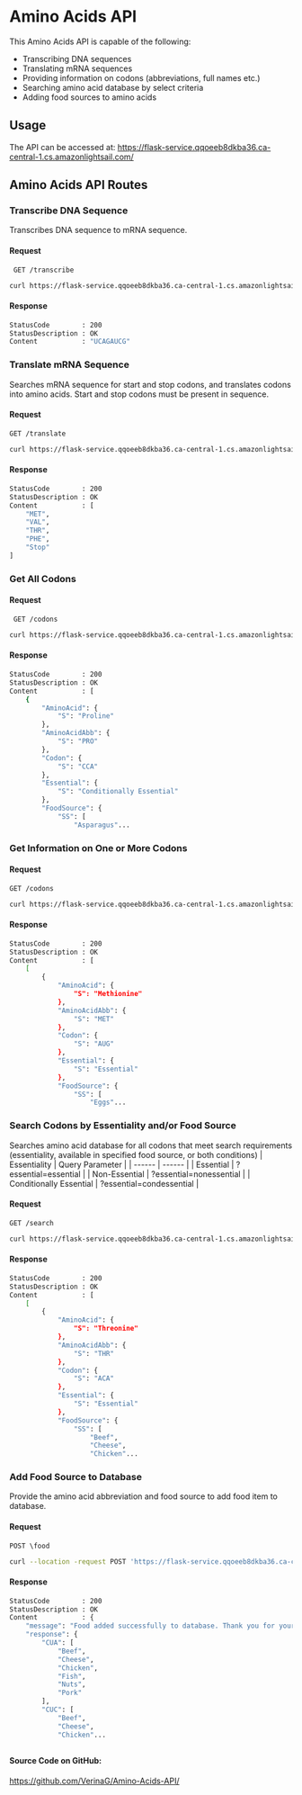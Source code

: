 # Amino Acids API 

This Amino Acids API is capable of the following: 
- Transcribing DNA sequences
- Translating mRNA sequences
- Providing information on codons (abbreviations, full names etc.)
- Searching amino acid database by select criteria
- Adding food sources to amino acids

## Usage

The API can be accessed at: 
https://flask-service.qqoeeb8dkba36.ca-central-1.cs.amazonlightsail.com/

## Amino Acids API Routes
### Transcribe DNA Sequence
Transcribes DNA sequence to mRNA sequence.
#### Request 
` GET /transcribe`
```sh 
curl https://flask-service.qqoeeb8dkba36.ca-central-1.cs.amazonlightsail.com/transcribe?dna=AGTCTAGC
```
#### Response
```sh
StatusCode        : 200
StatusDescription : OK
Content           : "UCAGAUCG"
```

### Translate mRNA Sequence
Searches mRNA sequence for start and stop codons, and translates codons into amino acids. Start and stop codons must be present in sequence.
#### Request
`GET /translate`
```sh 
curl https://flask-service.qqoeeb8dkba36.ca-central-1.cs.amazonlightsail.com/translate?mRNA=CCAAUGGUAACAUUUUGAACA
```
#### Response
```sh
StatusCode        : 200
StatusDescription : OK
Content           : [
    "MET",
    "VAL",
    "THR",
    "PHE",
    "Stop"
]
```

### Get All Codons
#### Request
` GET /codons`
```sh 
curl https://flask-service.qqoeeb8dkba36.ca-central-1.cs.amazonlightsail.com/codons
```
#### Response
```sh
StatusCode        : 200
StatusDescription : OK
Content           : [
    {
        "AminoAcid": {
            "S": "Proline"
        },
        "AminoAcidAbb": {
            "S": "PRO"
        },
        "Codon": {
            "S": "CCA"
        },
        "Essential": {
            "S": "Conditionally Essential"
        },
        "FoodSource": {
            "SS": [
                "Asparagus"...
```

### Get Information on One or More Codons
#### Request
`GET /codons`
```sh
curl https://flask-service.qqoeeb8dkba36.ca-central-1.cs.amazonlightsail.com/codons?seq=AUGCCA
```
#### Response
```sh
StatusCode        : 200
StatusDescription : OK
Content           : [
    [
        {
            "AminoAcid": {
                "S": "Methionine"
            },
            "AminoAcidAbb": {
                "S": "MET"
            },
            "Codon": {
                "S": "AUG"
            },
            "Essential": {
                "S": "Essential"
            },
            "FoodSource": {
                "SS": [
                    "Eggs"...
```

### Search Codons by Essentiality and/or Food Source
Searches amino acid database for all codons that meet search requirements (essentiality, available in specified food source, or both conditions)
| Essentiality | Query Parameter |
| ------ | ------ |
| Essential | ?essential=essential |
| Non-Essential | ?essential=nonessential |
| Conditionally Essential | ?essential=condessential |
#### Request 
`GET /search`
```sh
curl https://flask-service.qqoeeb8dkba36.ca-central-1.cs.amazonlightsail.com/search?essential=essential"&"food=chicken
```
#### Response
```sh
StatusCode        : 200
StatusDescription : OK
Content           : [
    [
        {
            "AminoAcid": {
                "S": "Threonine"
            },
            "AminoAcidAbb": {
                "S": "THR"
            },
            "Codon": {
                "S": "ACA"
            },
            "Essential": {
                "S": "Essential"
            },
            "FoodSource": {
                "SS": [
                    "Beef",
                    "Cheese",
                    "Chicken"...
```

### Add Food Source to Database 
Provide the amino acid abbreviation and food source to add food item to database. 
#### Request
`POST \food`
```sh
curl --location -request POST 'https://flask-service.qqoeeb8dkba36.ca-central-1.cs.amazonlightsail.com/food' --header 'Content-Type: application/json' --data-raw '{ "aminoAcid" : "LEU","food" : "Beef"}'
```
#### Response
```sh
StatusCode        : 200
StatusDescription : OK
Content           : {
    "message": "Food added successfully to database. Thank you for your contribution!",
    "response": {
        "CUA": [
            "Beef",
            "Cheese",
            "Chicken",
            "Fish",
            "Nuts",
            "Pork"
        ],
        "CUC": [
            "Beef",
            "Cheese",
            "Chicken"...
```
##
#### Source Code on GitHub: 
https://github.com/VerinaG/Amino-Acids-API/
##

